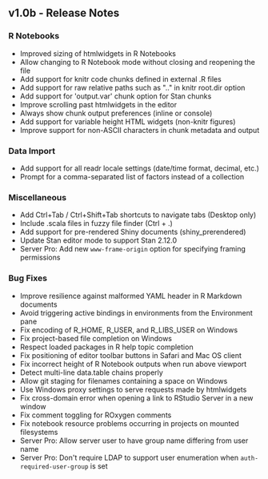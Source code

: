 ## v1.0b - Release Notes

### R Notebooks

* Improved sizing of htmlwidgets in R Notebooks
* Allow changing to R Notebook mode without closing and reopening the file
* Add support for knitr code chunks defined in external .R files
* Add support for raw relative paths such as ".." in knitr root.dir option
* Add support for 'output.var' chunk option for Stan chunks
* Improve scrolling past htmlwidgets in the editor
* Always show chunk output preferences (inline or console)
* Add support for variable height HTML widgets (non-knitr figures)
* Improve support for non-ASCII characters in chunk metadata and output

### Data Import

* Add support for all readr locale settings (date/time format, decimal, etc.)
* Prompt for a comma-separated list of factors instead of a collection

### Miscellaneous

* Add Ctrl+Tab / Ctrl+Shift+Tab shortcuts to navigate tabs (Desktop only)
* Include .scala files in fuzzy file finder (Ctrl + .)
* Add support for pre-rendered Shiny documents (shiny_prerendered)
* Update Stan editor mode to support Stan 2.12.0
* Server Pro: Add new `www-frame-origin` option for specifying framing permissions

### Bug Fixes

* Improve resilience against malformed YAML header in R Markdown documents
* Avoid triggering active bindings in environments from the Environment pane
* Fix encoding of R_HOME, R_USER, and R_LIBS_USER on Windows
* Fix project-based file completion on Windows
* Respect loaded packages in R help topic completion
* Fix positioning of editor toolbar buttons in Safari and Mac OS client
* Fix incorrect height of R Notebook outputs when run above viewport
* Detect multi-line data.table chains properly  
* Allow git staging for filenames containing a space on Windows
* Use Windows proxy settings to serve requests made by htmlwidgets
* Fix cross-domain error when opening a link to RStudio Server in a new window
* Fix comment toggling for ROxygen comments
* Fix notebook resource problems occurring in projects on mounted filesystems
* Server Pro: Allow server user to have group name differing from user name
* Server Pro: Don't require LDAP to support user enumeration when `auth-required-user-group` is set

